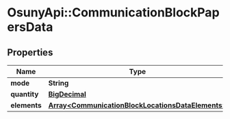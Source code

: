 # OsunyApi::CommunicationBlockPapersData

## Properties
Name | Type | Description | Notes
------------ | ------------- | ------------- | -------------
**mode** | **String** |  | [optional] 
**quantity** | [**BigDecimal**](BigDecimal.md) |  | [optional] 
**elements** | [**Array&lt;CommunicationBlockLocationsDataElements&gt;**](CommunicationBlockLocationsDataElements.md) |  | [optional] 

